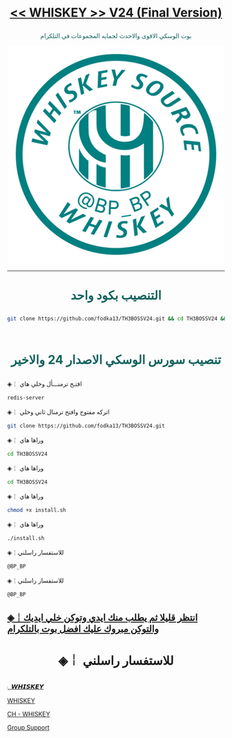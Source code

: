 # <p align="center" style="color:#cb3349" > [<< WHISKEY >> V24 (Final Version)](https://telegram.me/swhiskee)

 <p align="center" style="color: #14635c;" > بوت الوسكي الاقوى والاحدث لحمايه المجموعات في التلكرام
<p align="center"><img src="وسكي.jpg" alt="بوت وسكي" title="بوت وسكي">

***

# <p align="center" style="color: #14635c;" > التنصيب بكود واحد
```sh
git clone https://github.com/fodka13/TH3BOSSV24.git && cd TH3BOSSV24 && chmod +x install.sh &&./install.sh
```


<br>

# <p align="center" style="color: #14635c;" >  تنصيب سورس الوسكي الاصدار 24 والاخير

◈￤  افتـح ترمنـــأل وخلي هاي
```sh
redis-server
```
◈￤  اتركه مفتوح وافتح ترمنال ثاني وخلي
```sh
git clone https://github.com/fodka13/TH3BOSSV24.git
```
◈￤  وراها هاي
```sh
cd TH3BOSSV24
```
◈￤  وراها هاي 
```sh
cd TH3BOSSV24
```
◈￤  وراها هاي 
```sh
chmod +x install.sh
```
◈￤  وراها هاي 
```sh
./install.sh
```
◈￤للاستفسار راسلني 
```sh
@BP_BP
```
◈￤للاستفسار راسلني 
```sh
@BP_BP
```
##  [◈￤انتظر قليلا ثم يطلب منك ايدي وتوكن خلي ايديك والتوكن مبروك عليك افضل بوت بالتلكرام](https://telegram.me/swhiskee)
# <p align="center"> ◈￤  للاستفسار راسلني 

  [⁨𓏺˛ 𝙒𝙃𝙄𝙎𝙆𝙀𝙔 ](https://telegram.me/swhiskee) <br>
  
  [WHISKEY](https://telegram.me/BP_BP) <br>
  
  [CH - WHISKEY](https://telegram.me/swhiskee) <br>
  
  [Group Support](https://telegram.me/BP_BP)<br>
